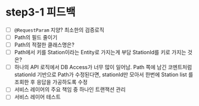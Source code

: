 # step3-1 피드백

- [ ] `@RequestParam` 지양? 최소한의 검증로직
- [ ] Path의 필드 줄이기
- [ ] Path의 적절한 클래스명은?
- [ ] Path에서 키를 Station이라는 Entity로 가지는게 부담 StationId를 키로 가지는 것은?
- [ ] 하나의 API 로직에서 DB Access가 너무 많이 일어남. Path 쪽에 남긴 코멘트처럼 stationId 기반으로 Path가 수정된다면, stationId만 모아서 한번에 Station list 를 조회한 후 응답을 가공하도록 수정
- [ ] 서비스 레이어의 주요 책임 중 하나인 트랜잭션 관리
- [ ] 서비스 레이어 테스트